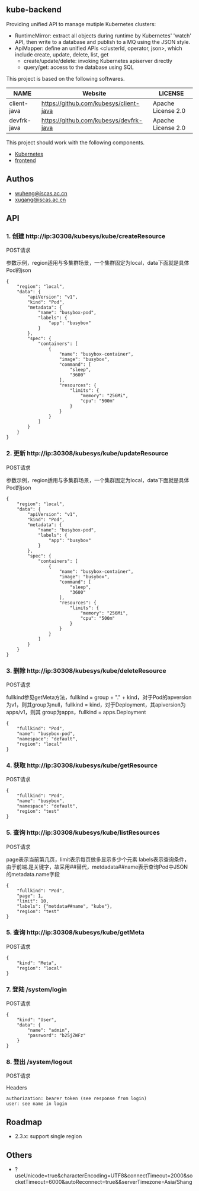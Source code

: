 ## kube-backend

Providing unified API to manage mutiple Kubernetes clusters:

- RuntimeMirror: extract all objects during runtime by Kubernetes' 'watch' API, then write to a database and publish to a MQ using the JSON style.
- ApiMapper: define an unified APIs <clusterId, operator, json>, which include create, update, delete, list, get
  - create/update/delete: invoking Kubernetes apiserver directly
  - query/get: access to the database using SQL  

This project is based on the following softwares.

|               NAME            |   Website                       |      LICENSE              | 
|-------------------------------|---------------------------------|---------------------------|
|     client-java               |  https://github.com/kubesys/client-java              |  Apache License 2.0 |
|     devfrk-java               |  https://github.com/kubesys/devfrk-java              |  Apache License 2.0 |



This project should work with the following components.

- [Kubernetes](https://github.com/kubernetes/kubernetes)
- [frontend](https://github.com/kubesys/frontend)


## Authos

- wuheng@iscas.ac.cn
- xugang@iscas.ac.cn

## API

### 1. 创建 http://ip:30308/kubesys/kube/createResource

POST请求 

参数示例，region适用与多集群场景，一个集群固定为local，data下面就是具体Pod的json
```
{
    "region": "local",
    "data": {
        "apiVersion": "v1",
        "kind": "Pod",
        "metadata": {
            "name": "busybox-pod",
            "labels": {
                "app": "busybox"
            }
        },
        "spec": {
            "containers": [
                {
                    "name": "busybox-container",
                    "image": "busybox",
                    "command": [
                        "sleep",
                        "3600"
                    ],
                    "resources": {
                        "limits": {
                            "memory": "256Mi",
                            "cpu": "500m"
                        }
                    }
                }
            ]
        }
    }
}
```

### 2. 更新 http://ip:30308/kubesys/kube/updateResource

POST请求

参数示例，region适用与多集群场景，一个集群固定为local，data下面就是具体Pod的json
```
{
    "region": "local",
    "data": {
        "apiVersion": "v1",
        "kind": "Pod",
        "metadata": {
            "name": "busybox-pod",
            "labels": {
                "app": "busybox"
            }
        },
        "spec": {
            "containers": [
                {
                    "name": "busybox-container",
                    "image": "busybox",
                    "command": [
                        "sleep",
                        "3600"
                    ],
                    "resources": {
                        "limits": {
                            "memory": "256Mi",
                            "cpu": "500m"
                        }
                    }
                }
            ]
        }
    }
}
```

### 3. 删除 http://ip:30308/kubesys/kube/deleteResource

POST请求


fullkind参见getMeta方法，fullkind = group + "." + kind，对于Pod的apversion为v1，则其group为null，fullkind = kind，对于Deployment，其apiversion为apps/v1，则其
group为apps，fullkind = apps.Deployment
```
{
    "fullkind": "Pod",
    "name": "busybox-pod",
    "namespace": "default",
    "region": "local"
}
```

### 4. 获取 http://ip:30308/kubesys/kube/getResource

POST请求


```
{
    "fullkind": "Pod",
    "name": "busybox",
    "namespace": "default",
    "region": "test"
}
```


### 5. 查询 http://ip:30308/kubesys/kube/listResources

POST请求

page表示当前第几页，limit表示每页做多显示多少个元素
labels表示查询条件，由于前端.是关键字，故采用##替代，metdadata##name表示查询Pod中JSON的metadata.name字段

```
{
    "fullkind": "Pod",
    "page": 1,
    "limit": 10,
    "labels": {"metdata##name", "kube"},
    "region": "test"
}
```

### 5. 查询 http://ip:30308/kubesys/kube/getMeta

POST请求


```
{
    "kind": "Meta",
    "region": "local"
}
```

### 7. 登陆 /system/login

POST请求

```
{
    "kind": "User",
    "data": {
        "name": "admin",
        "password": "b25jZWFz"
    }
}
```

### 8. 登出 /system/logout

POST请求

Headers
```
authorization: bearer token (see response from login)
user: see name in login
```

## Roadmap

- 2.3.x: support single region

## Others

- ?useUnicode=true&characterEncoding=UTF8&connectTimeout=2000&socketTimeout=6000&autoReconnect=true&&serverTimezone=Asia/Shang
